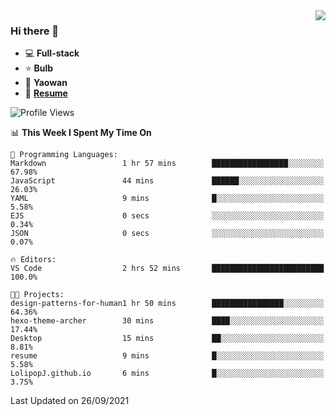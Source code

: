 <img align="right" src="https://github-readme-stats.vercel.app/api?username=LolipopJ&show_icons=true&count_private=true&hide_title=true&include_all_commits=true&theme=vue">

### Hi there 👋

- :computer: **Full-stack**
- :star: **Bulb**
- :pill: **Yaowan**
- :milky_way: [**Resume**](https://cdn.jsdelivr.net/gh/lolipopj/resume/export/resume-en.pdf)

<!--START_SECTION:waka-->
![Profile Views](http://img.shields.io/badge/Profile%20Views-11-blue)

📊 **This Week I Spent My Time On** 

```text
💬 Programming Languages: 
Markdown                 1 hr 57 mins        █████████████████░░░░░░░░   67.98% 
JavaScript               44 mins             ██████░░░░░░░░░░░░░░░░░░░   26.03% 
YAML                     9 mins              █░░░░░░░░░░░░░░░░░░░░░░░░   5.58% 
EJS                      0 secs              ░░░░░░░░░░░░░░░░░░░░░░░░░   0.34% 
JSON                     0 secs              ░░░░░░░░░░░░░░░░░░░░░░░░░   0.07%

🔥 Editors: 
VS Code                  2 hrs 52 mins       █████████████████████████   100.0%

🐱‍💻 Projects: 
design-patterns-for-human1 hr 50 mins        ████████████████░░░░░░░░░   64.36% 
hexo-theme-archer        30 mins             ████░░░░░░░░░░░░░░░░░░░░░   17.44% 
Desktop                  15 mins             ██░░░░░░░░░░░░░░░░░░░░░░░   8.81% 
resume                   9 mins              █░░░░░░░░░░░░░░░░░░░░░░░░   5.58% 
LolipopJ.github.io       6 mins              █░░░░░░░░░░░░░░░░░░░░░░░░   3.75%

```


 Last Updated on 26/09/2021
<!--END_SECTION:waka-->
